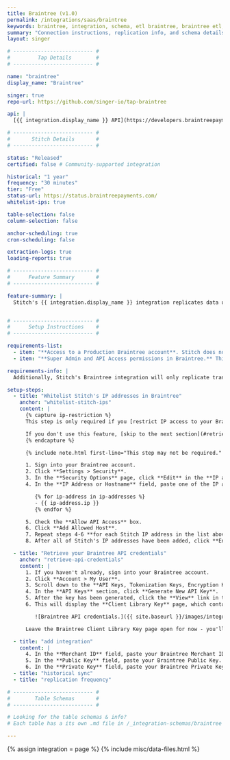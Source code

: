 ```yaml
---
title: Braintree (v1.0)
permalink: /integrations/saas/braintree
keywords: braintree, integration, schema, etl braintree, braintree etl, braintree schema
summary: "Connection instructions, replication info, and schema details for Stitch's Braintree integration."
layout: singer

# -------------------------- #
#         Tap Details        #
# -------------------------- #

name: "braintree"
display_name: "Braintree"

singer: true
repo-url: https://github.com/singer-io/tap-braintree

api: |
  [{{ integration.display_name }} API](https://developers.braintreepayments.com/start/overview){:target="new"}

# -------------------------- #
#       Stitch Details       #
# -------------------------- #

status: "Released"
certified: false # Community-supported integration

historical: "1 year"
frequency: "30 minutes"
tier: "Free"
status-url: https://status.braintreepayments.com/
whitelist-ips: true

table-selection: false
column-selection: false

anchor-scheduling: true
cron-scheduling: false

extraction-logs: true
loading-reports: true

# -------------------------- #
#      Feature Summary       #
# -------------------------- #

feature-summary: |
  Stitch's {{ integration.display_name }} integration replicates data using the {{ integration.api | flatify }}. Refer to the [Schema](#schema) section for a list of objects available for replication.


# -------------------------- #
#      Setup Instructions    #
# -------------------------- #

requirements-list:
  - item: "**Access to a Production Braintree account**. Stitch does not currently support connecting to Sandbox accounts."
  - item: "**Super Admin and API Access permissions in Braintree.** This is required to create the API access token in Braintree. [You can find info on Braintree user roles and permissions here](https://articles.braintreepayments.com/control-panel/basics/users-roles)."

requirements-info: |
  Additionally, Stitch's Braintree integration will only replicate transactions for the **default merchant account** in your Braintree instance. You can verify the merchant account set as the default by going to **Settings > Processing > Merchant Accounts** when signed into Braintree.

setup-steps:
  - title: "Whitelist Stitch's IP addresses in Braintree"
    anchor: "whitelist-stitch-ips"
    content: |
      {% capture ip-restriction %}
      This step is only required if you [restrict IP access to your Braintree account](https://articles.braintreepayments.com/reference/security/control-panel-whitelisting).

      If you don't use this feature, [skip to the next section](#retrieve-api-credentials).
      {% endcapture %}

      {% include note.html first-line="This step may not be required." content=ip-restriction %}

      1. Sign into your Braintree account.
      2. Click **Settings > Security**.
      3. In the **Security Options** page, click **Edit** in the **IP and Hostname Restrictions** section.
      4. In the **IP Address or Hostname** field, paste one of the IP addresses from the following list:

         {% for ip-address in ip-addresses %}
         - {{ ip-address.ip }}
         {% endfor %}

      5. Check the **Allow API Access** box.
      6. Click **Add Allowed Host**.
      7. Repeat steps 4-6 **for each Stitch IP address in the list above**.
      8. After all of Stitch's IP addresses have been added, click **Enable Restrictions**.

  - title: "Retrieve your Braintree API credentials"
    anchor: "retrieve-api-credentials"
    content: |
      1. If you haven't already, sign into your Braintree account.
      2. Click **Account > My User**.
      3. Scroll down to the **API Keys, Tokenization Keys, Encryption Keys** section and click **View Authorizations**.
      4. In the **API Keys** section, click **Generate New API Key**.
      5. After the key has been generated, click the **View** link in the **Private Key** column.
      6. This will display the **Client Library Key** page, which contains your Braintree API credentials:

         ![Braintree API credentials.]({{ site.baseurl }}/images/integrations/braintree-api-credentials.png)

      Leave the Braintree Client Library Key page open for now - you'll need the **Public Key**, **Private Key**, and **Merchant ID** to complete the setup in Stitch.

  - title: "add integration"
    content: |
      4. In the **Merchant ID** field, paste your Braintree Merchant ID.
      5. In the **Public Key** field, paste your Braintree Public Key.
      6. In the **Private Key** field, paste your Braintree Private Key.
  - title: "historical sync"
  - title: "replication frequency"

# -------------------------- #
#        Table Schemas       #
# -------------------------- #

# Looking for the table schemas & info?
# Each table has a its own .md file in /_integration-schemas/braintree

---
```

{% assign integration = page %}
{% include misc/data-files.html %}
